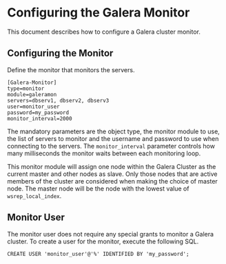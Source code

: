# Configuring the Galera Monitor

This document describes how to configure a Galera cluster monitor.

## Configuring the Monitor

Define the monitor that monitors the servers.

```
[Galera-Monitor]
type=monitor
module=galeramon
servers=dbserv1, dbserv2, dbserv3
user=monitor_user
password=my_password
monitor_interval=2000
```

The mandatory parameters are the object type, the monitor module to use, the
list of servers to monitor and the username and password to use when connecting
to the servers. The `monitor_interval` parameter controls how many milliseconds
the monitor waits between each monitoring loop.

This monitor module will assign one node within the Galera Cluster as the
current master and other nodes as slave. Only those nodes that are active
members of the cluster are considered when making the choice of master node. The
master node will be the node with the lowest value of `wsrep_local_index`.

## Monitor User

The monitor user does not require any special grants to monitor a Galera
cluster. To create a user for the monitor, execute the following SQL.

```
CREATE USER 'monitor_user'@'%' IDENTIFIED BY 'my_password';
```
